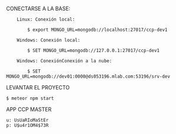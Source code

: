﻿
CONECTARSE A LA BASE:
    
        Linux: Conexión local:
        
            $ export MONGO_URL=mongodb://localhost:27017/ccp-dev1
            
        Windows: Conexión local:
        
            $ SET MONGO_URL=mongodb://127.0.0.1:27017/ccp-dev1
            
        Windows: ConexiónConexión a la nube:
        
            $ SET MONGO_URL=mongodb://dev01:0000@ds053196.mlab.com:53196/srv-dev
            
LEVANTAR EL PROYECTO

    $ meteor npm start

APP CCP MASTER

    u: UsUaRIoMaStEr
    p: U$u4r1OM4$73R